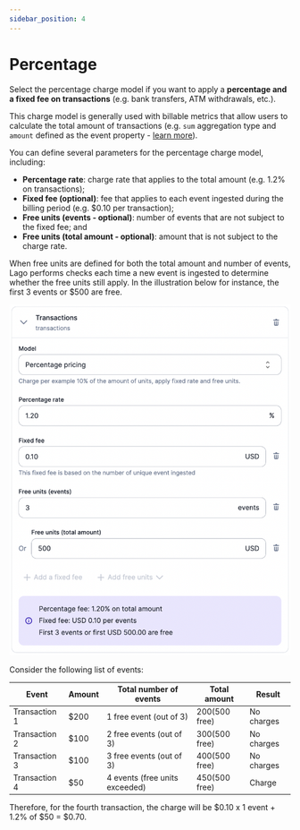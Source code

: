 ```yaml
---
sidebar_position: 4
---
```


# Percentage

Select the percentage charge model if you want to apply a **percentage and a fixed fee on transactions** (e.g. bank transfers, ATM withdrawals, etc.).

This charge model is generally used with billable metrics that allow users to calculate the total amount of transactions (e.g. `sum` aggregation type and `amount` defined as the event property - [learn more](../../../04_billable-metrics/aggregation-types#2-sum)).


You can define several parameters for the percentage charge model, including:
- **Percentage rate**: charge rate that applies to the total amount (e.g. 1.2% on transactions);
- **Fixed fee (optional)**: fee that applies to each event ingested during the billing period (e.g. $0.10 per transaction);
- **Free units (events - optional)**: number of events that are not subject to the fixed fee; and
- **Free units (total amount - optional)**: amount that is not subject to the charge rate.

When free units are defined for both the total amount and number of events, Lago performs checks each time a new event is ingested to determine whether the free units still apply. In the illustration below for instance, the first 3 events or $500 are free.

![Configuration of the percentage charge model](../../../../../static/img/percentage-model.png)

Consider the following list of events:

| Event         | Amount | Total number of events         | Total amount     | Result     |
| ------------- | ------ | ------------------------------ | ---------------- | ---------- |
| Transaction 1 | $200   | 1 free event (out of 3)        | $200 ($500 free) | No charges |
| Transaction 2 | $100   | 2 free events (out of 3)       | $300 ($500 free) | No charges |
| Transaction 3 | $100   | 3 free events (out of 3)       | $400 ($500 free) | No charges |
| Transaction 4 | $50    | 4 events (free units exceeded) | $450 ($500 free) | Charge     |

Therefore, for the fourth transaction, the charge will be $0.10 x 1 event + 1.2% of $50 = $0.70.